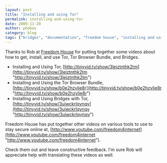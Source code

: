 ```yaml
---
layout: post
title: "Installing and using Tor"
permalink: installing-and-using-tor
date: 2009-11-20
author: phobos
category: blog
tags: ["bridges", "documentation", "freedom house", "installing and using tor", "instructions", "internet freedom", "tinyvid", "tor", "tor browser bundle", "videos", "youtube"]
---
```


Thanks to Rob at [Freedom House](http://www.freedomhouse.org) for putting together some videos about how to get, install, and use Tor, Tor Browser Bundle, and Bridges.

- Installing and Using Tor, [http://tinyvid.tv/show/3lejztnthk2tm](http://tinyvid.tv/show/3lejztnthk2tm "http://tinyvid.tv/show/3lejztnthk2tm")
- Installing and Using the Tor Browser Bundle, [http://tinyvid.tv/show/b0e2hzylie8r](http://tinyvid.tv/show/b0e2hzylie8r "http://tinyvid.tv/show/b0e2hzylie8r")
- Installing and Using Bridges with Tor, [http://tinyvid.tv/show/3uiwckrlqynqv](http://tinyvid.tv/show/3uiwckrlqynqv "http://tinyvid.tv/show/3uiwckrlqynqv")

Freedom House has put together other videos on various tools to use to stay secure online at, [http://www.youtube.com/freedom4internet](http://www.youtube.com/freedom4internet "http://www.youtube.com/freedom4internet").

Check them out and leave constructive feedback. I'm sure Rob will appreciate help with translating these videos as well.

